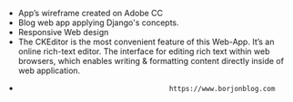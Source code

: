 * App’s wireframe created on Adobe CC 
* Blog web app applying Django's concepts.
* Responsive Web design
* The CKEditor is the most convenient feature of this Web-App. It’s an online rich-text editor. The interface for editing rich text within web browsers, which enables writing & formatting content directly inside of web application.	
*                                          https://www.borjonblog.com



